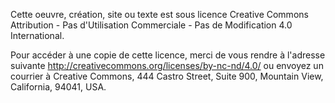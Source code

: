 Cette oeuvre, création, site ou texte est sous licence Creative Commons  Attribution - Pas d'Utilisation Commerciale - Pas de Modification 4.0 International.

Pour accéder à une copie de cette licence, merci de vous rendre à l'adresse suivante http://creativecommons.org/licenses/by-nc-nd/4.0/ ou envoyez un courrier à Creative Commons, 444 Castro Street, Suite 900, Mountain View, California, 94041, USA.
